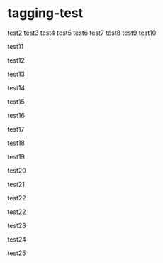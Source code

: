 # tagging-test
test2
test3
test4
test5
test6
test7
test8
test9
test10

test11

test12

test13

test14

test15

test16

test17

test18

test19

test20

test21

test22

test22

test23

test24

test25
